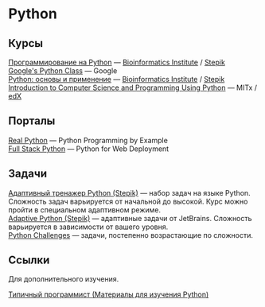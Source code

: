 # Python

## Курсы

[Программирование на Python](https://stepic.org/course/Программирование-на-Python-67) — [Bioinformatics Institute](https://stepic.org/users/651763/teach) / [Stepik](https://stepik.org/)  
[Google's Python Class](https://developers.google.com/edu/python/) — Google  
[Python: основы и применение](https://stepic.org/course/Python-основы-и-применение-512) — [Bioinformatics Institute](https://stepic.org/users/651763/teach) / [Stepik](https://stepik.org/)  
[Introduction to Computer Science and Programming Using Python](https://www.edx.org/course/introduction-computer-science-mitx-6-00-1x) — MITx / [edX](https://www.edx.org/)  


## Порталы

[Real Python](https://realpython.com/) — Python Programming by Example  
[Full Stack Python](https://www.fullstackpython.com/) — Python for Web Deployment  


## Задачи

[Адаптивный тренажер Python (Stepik)](https://stepik.org/course/431) — набор задач на языке Python. Сложность задач варьируется от начальной до высокой. Курс можно пройти в специальном адаптивном режиме.  
[Adaptive Python (Stepik)](https://stepik.org/course/568/) — адаптивные задачи от JetBrains. Сложность варьируется в зависимости от вашего уровня.  
[Python Challenges](http://www.pythonchallenge.com) — задачи, постепенно возрастающие по сложности.


## Ссылки

Для дополнительного изучения.

[Типичный программист (Материалы для изучения Python)](http://tproger.ru/digest/python-materials/)

